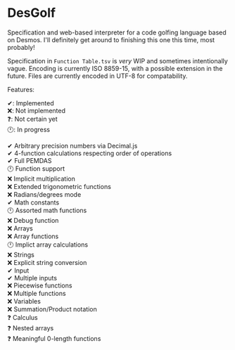# DesGolf
Specification and web-based interpreter for a code golfing language based on Desmos. I'll definitely get around to finishing this one this time, most probably!

Specification in `Function Table.tsv` is _very_ WIP and sometimes intentionally vague. Encoding is currently ISO 8859-15, with a possible extension in the future. Files are currently encoded in UTF-8 for compatability.

Features:

✔: Implemented  
❌: Not implemented  
❓: Not certain yet  
🕛: In progress  

✔ Arbitrary precision numbers via Decimal.js  
✔ 4-function calculations respecting order of operations  
✔ Full PEMDAS  
🕛 Function support  
❌ Implicit multiplication  
❌ Extended trigonometric functions  
❌ Radians/degrees mode  
✔ Math constants  
🕛 Assorted math functions  
❌ Debug function  
❌ Arrays  
❌ Array functions  
🕛 Implict array calculations  
❌ Strings  
❌ Explicit string conversion  
✔ Input  
✔ Multiple inputs  
❌ Piecewise functions  
❌ Multiple functions  
❌ Variables  
❌ Summation/Product notation  
❓ Calculus  
❓ Nested arrays  
❓ Meaningful 0-length functions  